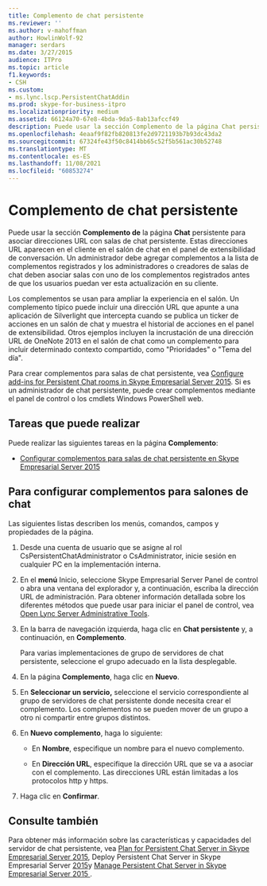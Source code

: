 ```yaml
---
title: Complemento de chat persistente
ms.reviewer: ''
ms.author: v-mahoffman
author: HowlinWolf-92
manager: serdars
ms.date: 3/27/2015
audience: ITPro
ms.topic: article
f1.keywords:
- CSH
ms.custom:
- ms.lync.lscp.PersistentChatAddin
ms.prod: skype-for-business-itpro
ms.localizationpriority: medium
ms.assetid: 66124a70-67e8-4bda-9da5-8ab13afccf49
description: Puede usar la sección Complemento de la página Chat persistente para asociar direcciones URL con salas de chat persistente. Estas direcciones URL aparecen en el cliente en el salón de chat en el panel de extensibilidad de conversación. Un administrador debe agregar complementos a la lista de complementos registrados y los administradores o creadores de salas de chat deben asociar salas con uno de los complementos registrados antes de que los usuarios puedan ver esta actualización en su cliente.
ms.openlocfilehash: 4eaaf9f82fb820813fe2d9721193b7b93dc43da2
ms.sourcegitcommit: 67324fe43f50c8414bb65c52f5b561ac30b52748
ms.translationtype: MT
ms.contentlocale: es-ES
ms.lasthandoff: 11/08/2021
ms.locfileid: "60853274"
---
```

# <a name="persistent-chat-add-in"></a>Complemento de chat persistente

Puede usar la sección **Complemento de** la página **Chat** persistente para asociar direcciones URL con salas de chat persistente. Estas direcciones URL aparecen en el cliente en el salón de chat en el panel de extensibilidad de conversación. Un administrador debe agregar complementos a la lista de complementos registrados y los administradores o creadores de salas de chat deben asociar salas con uno de los complementos registrados antes de que los usuarios puedan ver esta actualización en su cliente.

Los complementos se usan para ampliar la experiencia en el salón. Un complemento típico puede incluir una dirección URL que apunte a una aplicación de Silverlight que intercepta cuando se publica un ticker de acciones en un salón de chat y muestra el historial de acciones en el panel de extensibilidad. Otros ejemplos incluyen la incrustación de una dirección URL de OneNote 2013 en el salón de chat como un complemento para incluir determinado contexto compartido, como "Prioridades" o "Tema del día".

Para crear complementos para salas de chat persistente, vea [Configure add-ins for Persistent Chat rooms in Skype Empresarial Server 2015](../../manage/persistent-chat/configure-add-ins.md). Si es un administrador de chat persistente, puede crear complementos mediante el panel de control o los cmdlets Windows PowerShell web.

## <a name="tasks-that-you-can-perform"></a>Tareas que puede realizar

Puede realizar las siguientes tareas en la página **Complemento**:

- [Configurar complementos para salas de chat persistente en Skype Empresarial Server 2015](../../manage/persistent-chat/configure-add-ins.md)

## <a name="to-configure-add-ins-for-chat-rooms"></a>Para configurar complementos para salones de chat

Las siguientes listas describen los menús, comandos, campos y propiedades de la página.

1. Desde una cuenta de usuario que se asigne al rol CsPersistentChatAdministrator o CsAdministrator, inicie sesión en cualquier PC en la implementación interna.

2. En el **menú** Inicio, seleccione Skype Empresarial Server Panel de control o abra una ventana del explorador y, a continuación, escriba la dirección URL de administración. Para obtener información detallada sobre los diferentes métodos que puede usar para iniciar el panel de control, vea [Open Lync Server Administrative Tools](/previous-versions/office/lync-server-2013/lync-server-2013-open-lync-server-administrative-tools).

3. En la barra de navegación izquierda, haga clic en **Chat persistente** y, a continuación, en **Complemento**.

    Para varias implementaciones de grupo de servidores de chat persistente, seleccione el grupo adecuado en la lista desplegable.

4. En la página **Complemento**, haga clic en **Nuevo**.

5. En **Seleccionar un servicio,** seleccione el servicio correspondiente al grupo de servidores de chat persistente donde necesita crear el complemento. Los complementos no se pueden mover de un grupo a otro ni compartir entre grupos distintos.

6. En **Nuevo complemento**, haga lo siguiente:

   - En **Nombre**, especifique un nombre para el nuevo complemento.

   - En **Dirección URL**, especifique la dirección URL que se va a asociar con el complemento. Las direcciones URL están limitadas a los protocolos http y https.

7. Haga clic en **Confirmar**.

## <a name="see-also"></a>Consulte también

Para obtener más información sobre las características y capacidades del servidor de chat persistente, vea [Plan for Persistent Chat Server in Skype Empresarial Server 2015](../../plan-your-deployment/persistent-chat-server/persistent-chat-server.md), Deploy Persistent Chat Server in Skype Empresarial Server [2015](../../deploy/deploy-persistent-chat-server/deploy-persistent-chat-server.md)y [Manage Persistent Chat Server in Skype Empresarial Server 2015 ](../../manage/persistent-chat/persistent-chat.md).